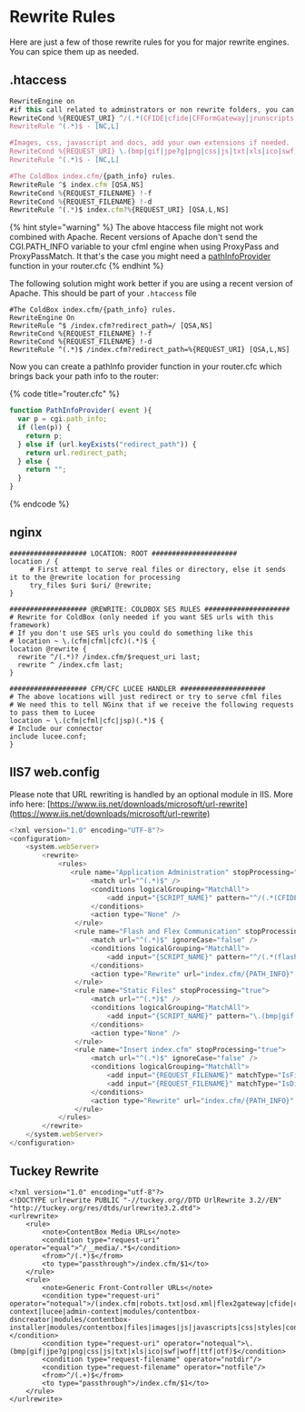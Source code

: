 # Rewrite Rules

Here are just a few of those rewrite rules for you for major rewrite engines. You can spice them up as needed.

## .htaccess

```javascript
RewriteEngine on
#if this call related to adminstrators or non rewrite folders, you can add more here.
RewriteCond %{REQUEST_URI} ^/(.*(CFIDE|cfide|CFFormGateway|jrunscripts|railo-context|lucee|mapping-tag|fckeditor)).*$
RewriteRule ^(.*)$ - [NC,L]

#Images, css, javascript and docs, add your own extensions if needed.
RewriteCond %{REQUEST_URI} \.(bmp|gif|jpe?g|png|css|js|txt|xls|ico|swf)$
RewriteRule ^(.*)$ - [NC,L]

#The ColdBox index.cfm/{path_info} rules.
RewriteRule ^$ index.cfm [QSA,NS]
RewriteCond %{REQUEST_FILENAME} !-f
RewriteCond %{REQUEST_FILENAME} !-d
RewriteRule ^(.*)$ index.cfm?%{REQUEST_URI} [QSA,L,NS]
```

{% hint style="warning" %}
The above htaccess file might not work combined with Apache. Recent versions of Apache don't send the CGI.PATH\_INFO variable to your cfml engine when using ProxyPass and ProxyPassMatch. It that's the case you might need a [pathInfoProvider](../pathinfo-providers.md) function in your router.cfc
{% endhint %}

The following solution might work better if you are using a recent version of Apache. This should be part of your `.htaccess` file

```text
#The ColdBox index.cfm/{path_info} rules.
RewriteEngine On
RewriteRule ^$ /index.cfm?redirect_path=/ [QSA,NS]
RewriteCond %{REQUEST_FILENAME} !-f
RewriteCond %{REQUEST_FILENAME} !-d
RewriteRule ^(.*)$ /index.cfm?redirect_path=%{REQUEST_URI} [QSA,L,NS]
```

Now you can create a pathInfo provider function in your router.cfc which brings back your path info to the router:

{% code title="router.cfc" %}
```javascript
function PathInfoProvider( event ){
  var p = cgi.path_info;
  if (len(p)) {
    return p;
  } else if (url.keyExists("redirect_path")) {
    return url.redirect_path;
  } else {
    return "";
  }
}
```
{% endcode %}

## nginx

```text
################### LOCATION: ROOT #####################
location / {
     # First attempt to serve real files or directory, else it sends it to the @rewrite location for processing
     try_files $uri $uri/ @rewrite;
}

################### @REWRITE: COLDBOX SES RULES #####################
# Rewrite for ColdBox (only needed if you want SES urls with this framework)
# If you don't use SES urls you could do something like this
# location ~ \.(cfm|cfml|cfc)(.*)$ {
location @rewrite {
  rewrite ^/(.*)? /index.cfm/$request_uri last;
  rewrite ^ /index.cfm last;
}

################### CFM/CFC LUCEE HANDLER #####################
# The above locations will just redirect or try to serve cfml files
# We need this to tell NGinx that if we receive the following requests to pass them to Lucee
location ~ \.(cfm|cfml|cfc|jsp)(.*)$ {
# Include our connector
include lucee.conf;
}
```

## IIS7 web.config

Please note that URL rewriting is handled by an optional module in IIS. More info here: [https://www.iis.net/downloads/microsoft/url-rewrite](https://www.iis.net/downloads/microsoft/url-rewrite)

```javascript
<?xml version="1.0" encoding="UTF-8"?>
<configuration>
    <system.webServer>
        <rewrite>
            <rules>
               <rule name="Application Administration" stopProcessing="true">
                    <match url="^(.*)$" />
                    <conditions logicalGrouping="MatchAll">
                        <add input="{SCRIPT_NAME}" pattern="^/(.*(CFIDE|cfide|CFFormGateway|jrunscripts|lucee|railo-context|fckeditor)).*$" ignoreCase="false" />
                    </conditions>
                    <action type="None" />
                </rule>
                <rule name="Flash and Flex Communication" stopProcessing="true">
                    <match url="^(.*)$" ignoreCase="false" />
                    <conditions logicalGrouping="MatchAll">
                        <add input="{SCRIPT_NAME}" pattern="^/(.*(flashservices|flex2gateway|flex-remoting)).*$" ignoreCase="false" />
                    </conditions>
                    <action type="Rewrite" url="index.cfm/{PATH_INFO}" appendQueryString="true" />
                </rule>
                <rule name="Static Files" stopProcessing="true">
                    <match url="^(.*)$" />
                    <conditions logicalGrouping="MatchAll">
                        <add input="{SCRIPT_NAME}" pattern="\.(bmp|gif|jpe?g|png|css|js|txt|pdf|doc|xls)$" ignoreCase="false" />
                    </conditions>
                    <action type="None" />
                </rule>
                <rule name="Insert index.cfm" stopProcessing="true">
                    <match url="^(.*)$" ignoreCase="false" />
                    <conditions logicalGrouping="MatchAll">
                        <add input="{REQUEST_FILENAME}" matchType="IsFile" negate="true" />
                        <add input="{REQUEST_FILENAME}" matchType="IsDirectory" negate="true" />
                    </conditions>
                    <action type="Rewrite" url="index.cfm/{PATH_INFO}" appendQueryString="true" />
                </rule>
            </rules>
        </rewrite>
    </system.webServer>
</configuration>
```

## Tuckey Rewrite

```text
<?xml version="1.0" encoding="utf-8"?>
<!DOCTYPE urlrewrite PUBLIC "-//tuckey.org//DTD UrlRewrite 3.2//EN" "http://tuckey.org/res/dtds/urlrewrite3.2.dtd">
<urlrewrite>
    <rule>
        <note>ContentBox Media URLs</note>
        <condition type="request-uri" operator="equal">^/__media/.*$</condition>
        <from>^/(.*)$</from>
        <to type="passthrough">/index.cfm/$1</to>
    </rule>
    <rule>
        <note>Generic Front-Controller URLs</note>
        <condition type="request-uri" operator="notequal">/(index.cfm|robots.txt|osd.xml|flex2gateway|cfide|cfformgateway|railo-context|lucee|admin-context|modules/contentbox-dsncreator|modules/contentbox-installer|modules/contentbox|files|images|js|javascripts|css|styles|config).*</condition>
        <condition type="request-uri" operator="notequal">\.(bmp|gif|jpe?g|png|css|js|txt|xls|ico|swf|woff|ttf|otf)$</condition>
        <condition type="request-filename" operator="notdir"/>
        <condition type="request-filename" operator="notfile"/>
        <from>^/(.+)$</from>
        <to type="passthrough">/index.cfm/$1</to>
    </rule>
</urlrewrite>
```

